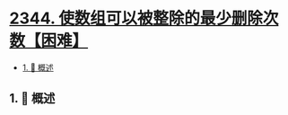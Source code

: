 # [2344. 使数组可以被整除的最少删除次数【困难】](https://github.com/tnotesjs/TNotes.leetcode/tree/main/notes/2344.%20%E4%BD%BF%E6%95%B0%E7%BB%84%E5%8F%AF%E4%BB%A5%E8%A2%AB%E6%95%B4%E9%99%A4%E7%9A%84%E6%9C%80%E5%B0%91%E5%88%A0%E9%99%A4%E6%AC%A1%E6%95%B0%E3%80%90%E5%9B%B0%E9%9A%BE%E3%80%91)

<!-- region:toc -->

- [1. 📝 概述](#1--概述)

<!-- endregion:toc -->

## 1. 📝 概述
